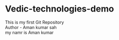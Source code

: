 # Vedic-technologies-demo
This is my first Git Repository
<br>
Author - Aman kumar sah
<br>
my namr is Aman kumar
